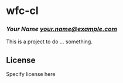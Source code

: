 # wfc-cl
### _Your Name <your.name@example.com>_

This is a project to do ... something.

## License

Specify license here

